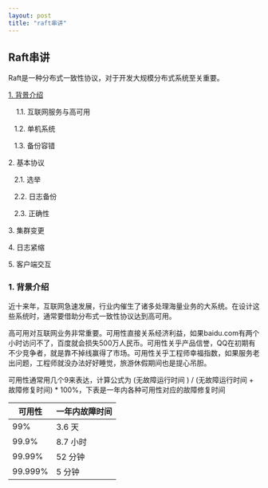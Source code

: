 ```yaml
---
layout: post
title: "raft串讲"
---
```


## Raft串讲

Raft是一种分布式一致性协议，对于开发大规模分布式系统至关重要。 

<p><a href="#introduction">1. 背景介绍</a></p>
<p>&nbsp;&nbsp;&nbsp; 1.1. 互联网服务与高可用</p>
<p>&nbsp;&nbsp;&nbsp;1.2. 单机系统</p>
<p>&nbsp;&nbsp;&nbsp;1.3. 备份容错</p>
<p>2. 基本协议</p>
<p>&nbsp;&nbsp;&nbsp;2.1. 选举</p>
<p>&nbsp;&nbsp;&nbsp;2.2. 日志备份</p>
<p>&nbsp;&nbsp;&nbsp;2.3. 正确性</p>
<p>3. 集群变更</p>
<p>4. 日志紧缩</p>
<p>5. 客户端交互</p>

<h3 id="introduction">1. 背景介绍</h3>

近十来年，互联网急速发展，行业内催生了诸多处理海量业务的大系统。在设计这些系统时，通常要借助分布式一致性协议达到高可用。

高可用对互联网业务非常重要。可用性直接关系经济利益，如果baidu.com有两个小时访问不了，百度就会损失500万人民币。可用性关乎产品信誉，QQ在初期有不少竞争者，就是靠不掉线赢得了市场。可用性关乎工程师幸福指数，如果服务老出问题，工程师就没办法好好睡觉，旅游休假期间也是提心吊胆。

可用性通常用几个9来表达，计算公式为 (无故障运行时间 ) / (无故障运行时间 + 故障修复时间) * 100%，下表是一年内各种可用性对应的故障修复时间

可用性 | 一年内故障时间
------ | --------------
99%     |     3.6 天
99.9%   |     8.7 小时
99.99%  |      52 分钟
99.999% |       5 分钟
